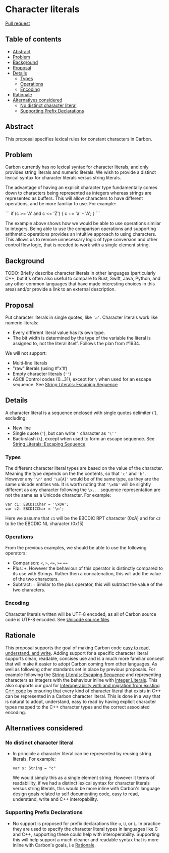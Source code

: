# Character literals

<!--
Part of the Carbon Language project, under the Apache License v2.0 with LLVM
Exceptions. See /LICENSE for license information.
SPDX-License-Identifier: Apache-2.0 WITH LLVM-exception
-->

[Pull request](https://github.com/carbon-language/carbon-lang/pull/1964)

<!-- toc -->

## Table of contents

-   [Abstract](#abstract)
-   [Problem](#problem)
-   [Background](#background)
-   [Proposal](#proposal)
-   [Details](#details)
    -   [Types](#types)
    -   [Operations](#operations)
    -   [Encoding](#encoding)
-   [Rationale](#rationale)
-   [Alternatives considered](#alternatives-considered)
    -   [No distinct character literal](#no-distinct-character-literal)
    -   [Supporting Prefix Declarations](#supporting-prefix-declarations)

<!-- tocstop -->

## Abstract

This proposal specifies lexical rules for constant characters in Carbon.

## Problem

Carbon currently has no lexical syntax for character literals, and only provides
string literals and numeric literals. We wish to provide a distinct lexical
syntax for character literals versus string literals.

The advantage of having an explicit character type fundamentally comes down to
characters being represented as integers whereas strings are represented as
buffers. This will allow characters to have different operations, and be more
familiar to use. For example:

\``` if (c >= 'A' and c <= 'Z') { c += 'a' - 'A'; } \```

The example above shows how we would be able to use operations similar to
integers. Being able to use the comparison operations and supporting arithmetic
operations provides an intuitive approach to using characters. This allows us to
remove unnecessary logic of type conversion and other control flow logic, that
is needed to work with a single element string.

## Background

TODO: Briefly describe character literals in other languages (particularly C++,
but it's often also useful to compare to Rust, Swift, Java, Python, and any
other common languages that have made interesting choices in this area) and/or
provide a link to an external description.

## Proposal

Put character literals in single quotes, like `'a'`. Character literals work
like numeric literals:

-   Every different literal value has its own type.
-   The bit width is determined by the type of the variable the literal is
    assigned to, not the literal itself. Follows the plan from #1934.

We will not support:

-   Multi-line literals
-   "raw" literals (using #'x'#)
-   Empty character literals (`''`)
-   ASCII Control codes (0...31), except for `\` when used for an escape
    sequence. See
    [String Literals: Escaping Sequence](https://github.com/carbon-language/carbon-lang/blob/trunk/proposals/p0199.md#escape-sequences-1)

## Details

A character literal is a sequence enclosed with single quotes delimiter ('),
excluding:

-   New line
-   Single quote (`'`), but can write `'` character as `'\''`
-   Back-slash (`\`), except when used to form an escape sequence. See
    [String Literals: Escaping Sequence](https://github.com/carbon-language/carbon-lang/blob/trunk/proposals/p0199.md#escape-sequences-1)

### Types

The different character literal types are based on the value of the character.
Meaning the type depends on the the contents, so that `'c'` and `'b'`. However
any `'\n'` and `'\u{A}'` would be of the same type, as they are the same unicode
entities `%0A`. It is worth noting that `'\x0A'` will be slightly different as
any character following the `\x...` sequence representation are not the same as
a Unicode character. For example:

```
var c1: EBCDICChar = '\x0A';
var c2: EBCDICChar = '\n';
```

Here we assume that `c1` will be the EBCDIC RPT character (0xA) and for `c2` to
be the EBCDIC NL character (0x15)

### Operations

From the previous examples, we should be able to use the following operators:

-   Comparison: `<`, `>`, `<=`, `>=` `==`
-   Plus: `+`. However the behaviour of this operator is distinctly compared to
    its use with Strings. Rather then a concatenation, this will add the value
    of the two characters.
-   Subtract: `-` Similar to the plus operator, this will subtract the value of
    the two characters.

### Encoding

Character literals written will be UTF-8 encoded, as all of Carbon source code
is UTF-8 encoded. See
[Unicode source files](https://github.com/carbon-language/carbon-lang/blob/trunk/proposals/p0142.md#character-encoding)

## Rationale

This proposal supports the goal of making Carbon code
[easy to read, understand, and write](/docs/project/goals.md#code-that-is-easy-to-read-understand-and-write).
Adding support for a specific character literal supports clean, readable,
concises use and is a much more familiar concept that will make it easier to
adopt Carbon coming from other languages. As well as following other standards
set in place by previous proposals. For example following the
[String Literals: Escaping Sequence](https://github.com/carbon-language/carbon-lang/blob/trunk/proposals/p0199.md#escape-sequences-1)
and representing characters as integers with the behaviour inline with
[Integer Literals](https://github.com/carbon-language/carbon-lang/blob/trunk/proposals/p0143.md).
This also supports our goal for
[Interoperability with and migration from existing C++ code](/docs/project/goals.md#interoperability-with-and-migration-from-existing-c-code)
by ensuring that every kind of character literal that exists in C++ can be
represented in a Carbon character literal. This is done in a way that is natural
to adopt, understand, easy to read by having explicit character types mapped to
the C++ character types and the correct associated encoding.

## Alternatives considered

### No distinct character literal

-   In principle a character literal can be represented by reusing string
    literals. For example:
    ```
    var s: String = "c"
    ```
    We would simply this as a single element string. However it terms of
    readablility, if we had a distinct lexical syntax for character literals
    versus string literals, this would be more inline with Carbon's language
    design goals related to self documenting code, easy to read, understand,
    write and C++ interopability.

### Supporting Prefix Declarations

-   No support is proposed for prefix declarations like `u`, `U`, or `L`. In
    practice they are used to specify the character literal types in languages
    like C and C++, supporting these could help with interoperability.
    Supporting this will help support a much cleaner and readable syntax that is
    more inline with Carbon's goals, i.e [Rationale](#rationale).
